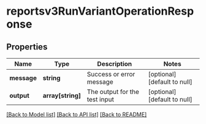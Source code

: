 # reportsv3RunVariantOperationResponse

## Properties
Name | Type | Description | Notes
------------ | ------------- | ------------- | -------------
**message** | **string** | Success or error message | [optional] [default to null]
**output** | **array[string]** | The output for the test input | [optional] [default to null]

[[Back to Model list]](../README.md#documentation-for-models) [[Back to API list]](../README.md#documentation-for-api-endpoints) [[Back to README]](../README.md)


